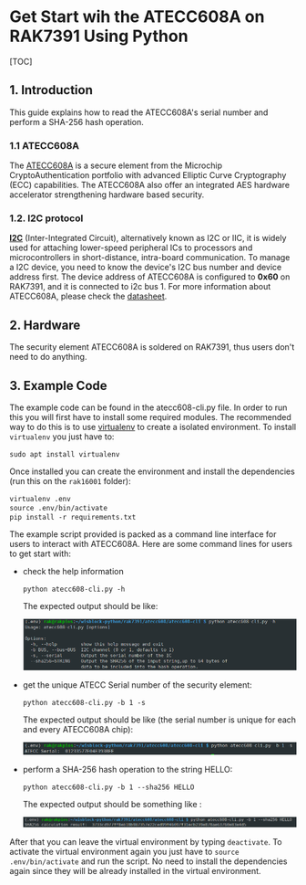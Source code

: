 # Get Start wih the ATECC608A on RAK7391 Using Python

[TOC]

## 1. Introduction

This guide explains how to read the ATECC608A's serial number and perform a SHA-256 hash operation. 

### 1.1 ATECC608A

The [ATECC608A](https://www.microchip.com/en-us/product/atecc608a) is a secure element from the Microchip CryptoAuthentication portfolio with advanced Elliptic Curve Cryptography (ECC) capabilities. The ATECC608A also offer an integrated AES hardware accelerator strengthening hardware based security.  

### 1.2. I2C protocol

[**I2C**](https://en.wikipedia.org/wiki/I²C) (Inter-Integrated Circuit), alternatively known as I2C or IIC, it is widely used for attaching lower-speed peripheral ICs to processors and microcontrollers in short-distance, intra-board communication. To manage a I2C device, you need to know the device's I2C bus number and device address first. The device address of ATECC608A is configured to **0x60** on RAK7391, and it is connected to i2c bus 1. For more information about ATECC608A, please check the [datasheet](https://ww1.microchip.com/downloads/en/DeviceDoc/ATECC608A-CryptoAuthentication-Device-Summary-Data-Sheet-DS40001977B.pdf).

## 2. Hardware

The security element ATECC608A is soldered on RAK7391, thus users don't need to do anything. 

## 3. Example Code

The example code can be found in the atecc608-cli.py file. In order to run this you will first have to install some required modules. The recommended way to do this is to use [virtualenv](https://virtualenv.pypa.io/en/latest/) to create a isolated environment. To install `virtualenv` you just have to:

```plaintext
sudo apt install virtualenv
```

Once installed you can create the environment and install the dependencies (run this on the `rak16001` folder):

```plaintext
virtualenv .env
source .env/bin/activate
pip install -r requirements.txt
```

The example script provided is packed as a command line interface for users to interact with ATECC608A. Here are some command lines for users to get start with:

- check the help information

  ```
  python atecc608-cli.py -h
  ```

  The expected output should be like:

  <img src="assets/help-message.png" alt="help"/>

- get the unique ATECC Serial number of the security element:

  ```
  python atecc608-cli.py -b 1 -s
  ```

  The expected output should be like (the serial number is unique for each and every ATECC608A chip):

  ![ATECC Serial number](assets/serial-number.png)

- perform a SHA-256 hash operation to the string HELLO:

  ```
  python atecc608-cli.py -b 1 --sha256 HELLO
  ```

  The expected output should be something like :

  <img src="assets/sha256.png" alt="SHA-256 hash operation"/>

After that you can leave the virtual environment by typing `deactivate`. To activate the virtual environment again you just have to `source .env/bin/activate` and run the script. No need to install the dependencies again since they will be already installed in the virtual environment.